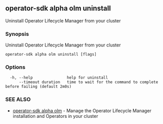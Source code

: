 ## operator-sdk alpha olm uninstall

Uninstall Operator Lifecycle Manager from your cluster

### Synopsis

Uninstall Operator Lifecycle Manager from your cluster

```
operator-sdk alpha olm uninstall [flags]
```

### Options

```
  -h, --help               help for uninstall
      --timeout duration   time to wait for the command to complete before failing (default 2m0s)
```

### SEE ALSO

* [operator-sdk alpha olm](operator-sdk_alpha_olm.md)	 - Manage the Operator Lifecycle Manager installation and Operators in your cluster


